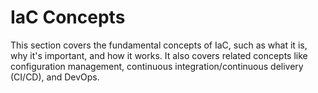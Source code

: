 # IaC Concepts

This section covers the fundamental concepts of IaC, such as what it is, why it's important, and how it works. It also covers related concepts like configuration management, continuous integration/continuous delivery (CI/CD), and DevOps.